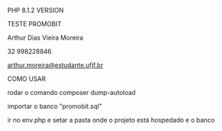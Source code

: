 
PHP 8.1.2
VERSION



TESTE PROMOBIT

Arthur Dias Vieira Moreira 

32 998228846

arthur.moreira@estudante.ufjf.br



COMO USAR 

rodar o comando composer dump-autoload

importar o banco "promobit.sql"

ir no env.php e setar a pasta onde o projeto está hospedado e o banco





